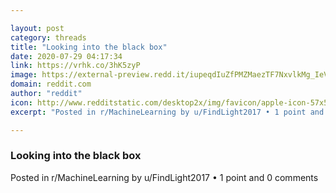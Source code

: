 ```yaml
---

layout: post
category: threads
title: "Looking into the black box"
date: 2020-07-29 04:17:34
link: https://vrhk.co/3hK5zyP
image: https://external-preview.redd.it/iupeqdIuZfPMZMaezTF7NxvlkMg_IeVeeB-sVoh7uMg.jpg?width=468&height=245.02617801&auto=webp&crop=468:245.02617801,smart&s=055695e6362e66a617b3496a104152a4888a0d6f
domain: reddit.com
author: "reddit"
icon: http://www.redditstatic.com/desktop2x/img/favicon/apple-icon-57x57.png
excerpt: "Posted in r/MachineLearning by u/FindLight2017 • 1 point and 0 comments"

---
```


### Looking into the black box

Posted in r/MachineLearning by u/FindLight2017 • 1 point and 0 comments